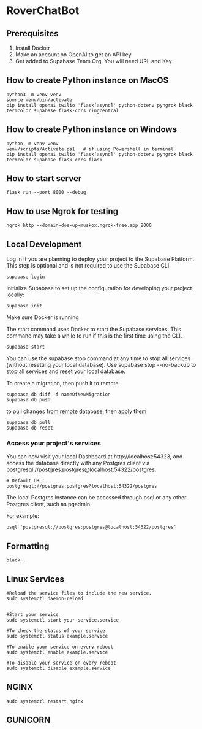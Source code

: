 # RoverChatBot

## Prerequisites

1. Install Docker
2. Make an account on OpenAI to get an API key
3. Get added to Supabase Team Org. You will need URL and Key


## How to create Python instance on MacOS

```
python3 -m venv venv
source venv/bin/activate
pip install openai twilio 'flask[async]' python-dotenv pyngrok black termcolor supabase flask-cors ringcentral
```


## How to create Python instance on Windows
```
python -m venv venv
venv/scripts/Activate.ps1   # if using Powershell in terminal
pip install openai twilio 'flask[async]' python-dotenv pyngrok black termcolor supabase flask-cors flask
```



## How to start server

```
flask run --port 8000 --debug 
```


## How to use Ngrok for testing

```
ngrok http --domain=doe-up-muskox.ngrok-free.app 8000
```

## Local Development

Log in if you are planning to deploy your project to the Supabase Platform. This step is optional and is not required to use the Supabase CLI.

```
supabase login
```

Initialize Supabase to set up the configuration for developing your project locally:

```
supabase init
```

Make sure Docker is running

The start command uses Docker to start the Supabase services.
This command may take a while to run if this is the first time using the CLI.

```
supabase start
```

You can use the supabase stop command at any time to stop all services (without resetting your local database). Use supabase stop --no-backup to stop all services and reset your local database.

To create a migration, then push it to remote

```
supabase db diff -f nameOfNewMigration
supabase db push
```

to pull changes from remote database, then apply them

```
supabase db pull
supabase db reset
```

### Access your project's services

You can now visit your local Dashboard at http://localhost:54323, and access the database directly with any Postgres client via postgresql://postgres:postgres@localhost:54322/postgres.

```
# Default URL:
postgresql://postgres:postgres@localhost:54322/postgres
```

The local Postgres instance can be accessed through psql
or any other Postgres client, such as pgadmin.

For example:

```
psql 'postgresql://postgres:postgres@localhost:54322/postgres'
```

## Formatting

```
black .
```

## Linux Services

```
#Reload the service files to include the new service.
sudo systemctl daemon-reload


#Start your service
sudo systemctl start your-service.service

#To check the status of your service
sudo systemctl status example.service

#To enable your service on every reboot
sudo systemctl enable example.service

#To disable your service on every reboot
sudo systemctl disable example.service
```

## NGINX

```
sudo systemctl restart nginx
```

## GUNICORN
